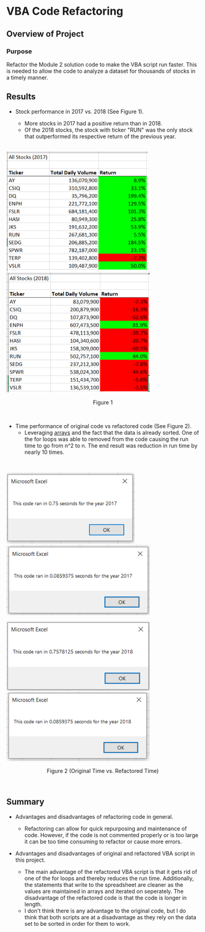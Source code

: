 # **VBA Code Refactoring**

## **Overview of Project**

### **Purpose**
Refactor the Module 2 solution code to make the VBA script run faster. This is needed to allow the code to analyze a dataset for thousands of stocks in a timely manner.

## **Results**

- Stock performance in 2017 vs. 2018 (See Figure 1).
    - More stocks in 2017 had a positive return than in 2018.
    - Of the 2018 stocks, the stock with ticker "RUN" was the only stock that outperformed its respective return of the previous year.
    
    <br />
<p float = "left">
<img src="./Resources/2017_Results.PNG" width =370>
<img src="./Resources/2018_Results.PNG" width =375>
</p>
<p align="center">
Figure 1
</p>
<br />

- Time performance of original code vs refactored code (See Figure 2).
    - Leveraging [arrays](https://docs.microsoft.com/en-us/office/vba/language/concepts/getting-started/using-arrays) and the fact that the data is already sorted. One of the for loops was able to removed from the code causing the run time to go from n^2 to n. The end result was reduction in run time by nearly 10 times.


<br />
<p float = "left">
<img src="./Resources/OG_Time_2017.PNG" width =335>
<img src="./Resources/VBA_Challenge_2017.PNG" width =375>
</p>
<p float = "left">
<img src="./Resources/OG_Time_2018.PNG" width =375>
<img src="./Resources/VBA_Challenge_2018.PNG" width =375>
</p>
<p align="center">
Figure 2 (Original Time vs. Refactored Time)
</p>
<br />

## **Summary**

- Advantages and disadvantages of refactoring code in general.
    - Refactoring can allow for quick repurposing and maintenance of code. However, if the code is not commented properly or is too large it can be too time consuming to refactor or cause more errors.

- Advantages and disadvantages of original and refactored VBA script in this project.
    - The main advantage of the refactored VBA script is that it gets rid of one of the for loops and thereby reduces the run time. Additionally, the statements that write to the spreadsheet are cleaner as the values are maintained in arrays and iterated on seperately. The disadvantage of the refactored code is that the code is longer in length.
    -  I don't think there is any advantage to the original code, but I do think that both scripts are at a disadvantage as they rely on the data set to be sorted in order for them to work. 
